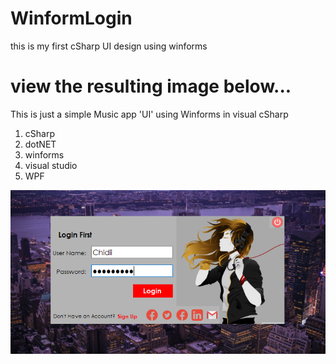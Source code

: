# WinformLogin
this is my first cSharp UI design using winforms
# view the resulting image below...
<p>This is just a simple Music app 'UI' using Winforms in visual cSharp</p>

<ol>
<li>cSharp</li>
<li>dotNET</li>
<li>winforms</li>
<li>visual studio</li>
<li>WPF</li>
</ol>

<Img src = "screenshot/screenshot%20of%20loginScreen%20cSharp.PNG">
